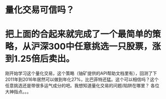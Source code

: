# 量化交易可信吗？

# 把上面的合起来就完成了一个最简单的策略，从沪深300中任意挑选一只股票，涨到1.25倍后卖出。
刚开始学习这个量化交易，这个策略（铀矿提供的API帮助文档里有），回测了下2011年到2016年居然可以做到年化27%，比巴菲特还猛。这个可以相信吗？这个任意挑选还是带很多运气成分的吧。我想知道量化交易的问题/陷阱在哪里？
各位大神指点。。。
